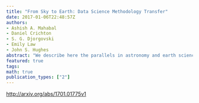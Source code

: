 ```yaml
---
title: "From Sky to Earth: Data Science Methodology Transfer"
date: 2017-01-06T22:48:57Z
authors:
- Ashish A. Mahabal
- Daniel Crichton
- S. G. Djorgovski
- Emily Law
- John S. Hughes
abstract: "We describe here the parallels in astronomy and earth science datasets, their analyses, and the opportunities for methodology transfer from astroinformatics to geoinformatics. Using example of hydrology, we emphasize how meta-data and ontologies are crucial in such an undertaking. Using the infrastructure being designed for EarthCube - the Virtual Observatory for the earth sciences - we discuss essential steps for better transfer of tools and techniques in the future e.g. domain adaptation. Finally we point out that it is never a one-way process and there is enough for astroinformatics to learn from geoinformatics as well."
featured: true
tags:
math: true
publication_types: ["2"]
---
```

http://arxiv.org/abs/1701.01775v1

